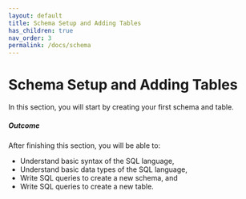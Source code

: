 ```yaml
---
layout: default
title: Schema Setup and Adding Tables
has_children: true
nav_order: 3
permalink: /docs/schema
---
```


# Schema Setup and Adding Tables

In this section, you will start by creating your first schema and table.

##### Outcome

After finishing this section, you will be able to:

- Understand basic syntax of the SQL language,
- Understand basic data types  of the SQL language,
- Write SQL queries to create a new schema, and
- Write SQL queries to create a new table.